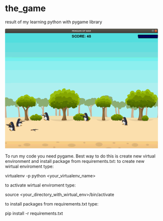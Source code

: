 # the_game
result of my learning python with pygame library

![Penguin at war](/img/screenshots/screenshot_1.png)

To run my code you need pygame. Best way to do this is create new virtual environment and install package from requirements.txt:
to create new wirtual enviroment type:

virtualenv -p python <your_virtualenv_name>

to activate wirtual enviroment type:

source <your_directory_with_wirtual_env>/bin/activate

to install packages from requirements.txt type:

pip install -r requirements.txt
